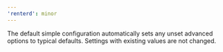 ```yaml
---
'renterd': minor
---
```


The default simple configuration automatically sets any unset advanced options to typical defaults. Settings with existing values are not changed.

